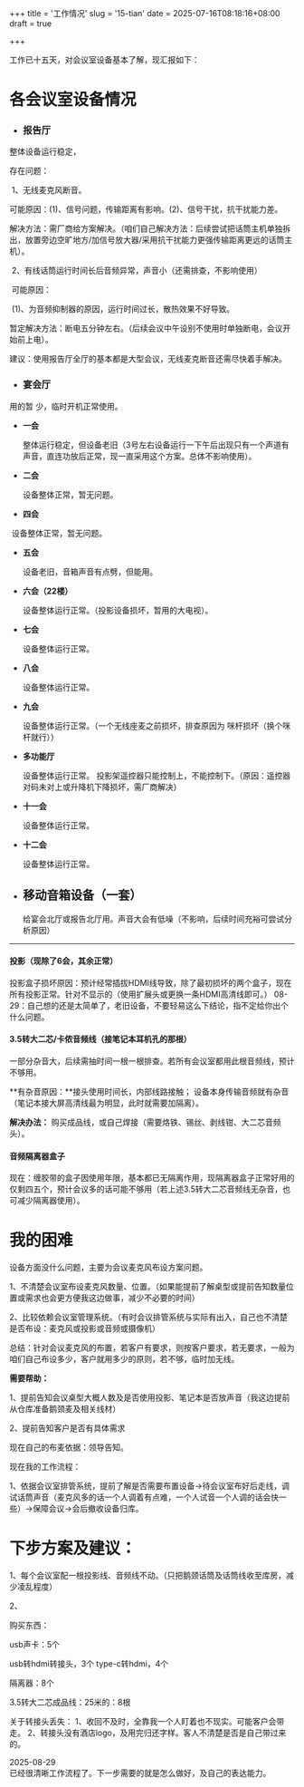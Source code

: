 +++
title = '工作情况'
slug = '15-tian'
date = 2025-07-16T08:18:16+08:00
draft = true

+++

工作已十五天，对会议室设备基本了解，现汇报如下：
# 各会议室设备情况

- ###  报告厅

整体设备运行稳定，

存在问题：

​		1、无线麦克风断音。

​				可能原因：(1)、信号问题，传输距离有影响。(2)、信号干扰，抗干扰能力差。

​				解决方法：需厂商给方案解决。（咱们自己解决方法：后续尝试把话筒主机单独拆出，放置旁边空旷地方/加信号放大器/采用抗干扰能力更强传输距离更远的话筒主机）。

​		2、有线话筒运行时间长后音频异常，声音小（还需排查，不影响使用）

​				可能原因：

​						(1)、为音频抑制器的原因，运行时间过长，散热效果不好导致。

​				暂定解决方法：断电五分钟左右。（后续会议中午设别不使用时单独断电，会议开始前上电）。



建议：使用报告厅全厅的基本都是大型会议，无线麦克断音还需尽快着手解决。



- ### 宴会厅

用的暂  少，临时开机正常使用。

- **一会**
  
  整体运行稳定，但设备老旧（3号左右设备运行一下午后出现只有一个声道有声音，直连功放后正常，现一直采用这个方案。总体不影响使用）。
  
- **二会**

  设备整体正常，暂无问题。

- **四会**

​		设备整体正常，暂无问题。

- **五会**

  设备老旧，音箱声音有点劈，但能用。

- **六会（22楼）**

  设备整体运行正常。（投影设备损坏，暂用的大电视）。

- **七会**

  设备整体运行正常。

- **八会**

  设备整体运行正常。

- **九会**

  设备整体运行正常。（一个无线座麦之前损坏，排查原因为 咪杆损坏（换个咪杆就行））

- **多功能厅**

  设备整体运行正常。 投影架遥控器只能控制上，不能控制下。（原因：遥控器对码未对上或升降机下降损坏，需厂商解决）

- **十一会**

  设备整体运行正常。

- **十二会**

  设备整体运行正常。

- ## 移动音箱设备（一套）

  给宴会北厅或报告北厅用。声音大会有低噪（不影响，后续时间充裕可尝试分析原因）

---

#### **投影**（现除了6会，其余正常）

投影盒子损坏原因：预计经常插拔HDMI线导致，除了最初损坏的两个盒子，现在所有投影正常。针对不显示的（使用扩展头或更换一条HDMI高清线即可。）
08-29：自己想的还是太简单了，老旧设备，不要轻易这么下结论，指不定给你出个什么问题。



#### **3.5转大二芯/卡侬音频线**（接笔记本耳机孔的那根）

一部分杂音大，后续需抽时间一根一根排查。若所有会议室都用此根音频线，预计不够用。

**有杂音原因：**接头使用时间长，内部线路接触；   设备本身传输音频就有杂音（笔记本接大屏高清线最为明显，此时就需要加隔离）。

**解决办法：** 购买成品线，或自己焊接（需要烙铁、锡丝、剥线钳、大二芯音频头）。



#### **音频隔离器盒子**

现在：缠胶带的盒子因使用年限，基本都已无隔离作用，现隔离器盒子正常好用的仅剩四五个，预计会议多的话可能不够用（若上述3.5转大二芯音频线无杂音，也可减少隔离器使用）。



# 我的困难

设备方面没什么问题，主要为会议麦克风布设方案问题。

1、不清楚会议室布设麦克风数量、位置。（如果能提前了解桌型或提前告知数量位置或需求也会更方便我这边做事，减少不必要的时间）

2、比较依赖会议室管理系统。（有时会议排管系统与实际有出入，自己也不清楚是否布设：麦克风或投影或音频或摄像机）

总结：针对会议麦克风的布置，若客户有要求，则按客户要求，若无要求，一般为咱们自己布设多少，客户就用多少的原则，若不够，临时加无线。

**需要帮助：**

1、提前告知会议桌型大概人数及是否使用投影、笔记本是否放声音（我这边提前从仓库准备鹅颈麦及相关线材）

2、提前告知客户是否有具体需求

现在自己的布麦依据：领导告知。



现在我的工作流程：

1、依据会议室排管系统，提前了解是否需要布置设备->待会议室布好后走线，调试话筒声音（麦克风多的话一个人调着有点难，一个人试音一个人调的话会快一些）->保障会议->会后撤收设备归库。





# 下步方案及建议：

1、每个会议室配一根投影线、音频线不动。（只把鹅颈话筒及话筒线收至库房，减少凌乱程度）

2、





购买东西：

usb声卡：5个

usb转hdmi转接头，3个    type-c转hdmi，4个

隔离器：8个

3.5转大二芯成品线：25米的：8根

关于转接头丢失：
1、收回不及时，全靠我一个人盯着也不现实。可能客户会带走。
2、转接头没有酒店logo，及用完归还字样。客人不清楚是否是自己带过来的。

2025-08-29  
已经很清晰工作流程了。下一步需要的就是怎么做好，及自己的表达能力。